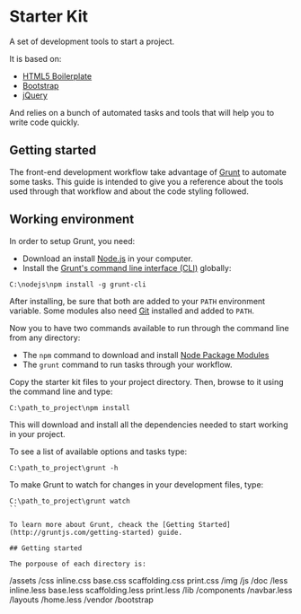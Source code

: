 Starter Kit
===========

A set of development tools to start a project. 

It is based on:

* [HTML5 Boilerplate](http://html5boilerplate.com/)
* [Bootstrap](http://getbootstrap.com/)
* [jQuery](http://http://jquery.com/)

And relies on a bunch of automated tasks and tools that will help you to write code quickly.

## Getting started

The front-end development workflow take advantage of [Grunt](http://gruntjs.com/) to automate some tasks. This guide is intended to give you a reference about the tools used through that workflow and about the code styling followed.

## Working environment

In order to setup Grunt, you need:
* Download an install [Node.js](http://nodejs.org/download/) in your computer. 
* Install the [Grunt's command line interface (CLI)](http://gruntjs.com/getting-started#installing-the-cli) globally:
```
C:\nodejs\npm install -g grunt-cli
```

After installing, be sure that both are added to your `PATH` environment variable. Some modules also need [Git](http://git-scm.com/downloads) installed and added to `PATH`.

Now you to have two commands available to run through the command line from any directory:
* The `npm` command  to download and install [Node Package Modules](https://www.npmjs.org/)
* The `grunt` command to run tasks through your workflow.

Copy the starter kit files to your project directory. Then, browse to it using the command line and type:
```
C:\path_to_project\npm install
```

This will download and install all the dependencies needed to start working in your project.

To see a list of available options and tasks type:
```
C:\path_to_project\grunt -h
```

To make Grunt to watch for changes in your development files, type:
```
C:\path_to_project\grunt watch
``

To learn more about Grunt, cheack the [Getting Started](http://gruntjs.com/getting-started) guide. 

## Getting started

The porpouse of each directory is:
```
/assets
    /css
        inline.css
        base.css
        scaffolding.css
        print.css
    /img
    /js
/doc
/less
    inline.less
    base.less
    scaffolding.less
    print.less
    /lib
    /components
        /navbar.less
    /layouts
        /home.less
/vendor
    /bootstrap
```


